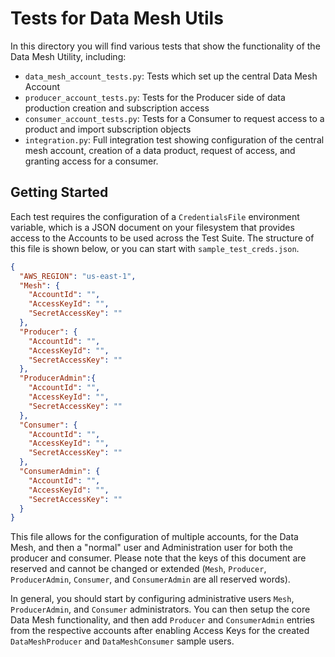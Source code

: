 # Tests for Data Mesh Utils

In this directory you will find various tests that show the functionality of the Data Mesh Utility, including:

* `data_mesh_account_tests.py`: Tests which set up the central Data Mesh Account
* `producer_account_tests.py`: Tests for the Producer side of data production creation and subscription access
* `consumer_account_tests.py`: Tests for a Consumer to request access to a product and import subscription objects
* `integration.py`: Full integration test showing configuration of the central mesh account, creation of a data product, request of access, and granting access for a consumer.

## Getting Started

Each test requires the configuration of a `CredentialsFile` environment variable, which is a JSON document on your 
filesystem that provides access to the Accounts to be used across the Test Suite. The structure of this file is shown 
below, or you can start with `sample_test_creds.json`.

```json
{
  "AWS_REGION": "us-east-1",
  "Mesh": {
    "AccountId": "",
    "AccessKeyId": "",
    "SecretAccessKey": ""
  },
  "Producer": {
    "AccountId": "",
    "AccessKeyId": "",
    "SecretAccessKey": ""
  },
  "ProducerAdmin":{
    "AccountId": "",
    "AccessKeyId": "",
    "SecretAccessKey": ""
  },
  "Consumer": {
    "AccountId": "",
    "AccessKeyId": "",
    "SecretAccessKey": ""
  },
  "ConsumerAdmin": {
    "AccountId": "",
    "AccessKeyId": "",
    "SecretAccessKey": ""
  }
}
```

This file allows for the configuration of multiple accounts, for the Data Mesh, and then a "normal" user and Administration
user for both the producer and consumer. Please note that the keys of this document are reserved and cannot be changed or extended
(`Mesh`, `Producer`, `ProducerAdmin`, `Consumer`, and `ConsumerAdmin` are all reserved words).

In general, you should start by configuring administrative users `Mesh`, `ProducerAdmin`, and `Consumer` administrators. You can then
setup the core Data Mesh functionality, and then add `Producer` and `ConsumerAdmin` entries from the respective accounts after
enabling Access Keys for the created `DataMeshProducer` and `DataMeshConsumer` sample users.